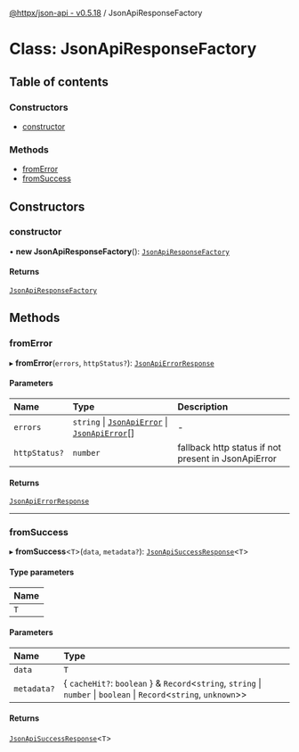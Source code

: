 [@httpx/json-api - v0.5.18](../README.md) / JsonApiResponseFactory

# Class: JsonApiResponseFactory

## Table of contents

### Constructors

- [constructor](JsonApiResponseFactory.md#constructor)

### Methods

- [fromError](JsonApiResponseFactory.md#fromerror)
- [fromSuccess](JsonApiResponseFactory.md#fromsuccess)

## Constructors

### constructor

• **new JsonApiResponseFactory**(): [`JsonApiResponseFactory`](JsonApiResponseFactory.md)

#### Returns

[`JsonApiResponseFactory`](JsonApiResponseFactory.md)

## Methods

### fromError

▸ **fromError**(`errors`, `httpStatus?`): [`JsonApiErrorResponse`](../README.md#jsonapierrorresponse)

#### Parameters

| Name | Type | Description |
| :------ | :------ | :------ |
| `errors` | `string` \| [`JsonApiError`](../README.md#jsonapierror) \| [`JsonApiError`](../README.md#jsonapierror)[] | - |
| `httpStatus?` | `number` | fallback http status if not present in JsonApiError |

#### Returns

[`JsonApiErrorResponse`](../README.md#jsonapierrorresponse)

___

### fromSuccess

▸ **fromSuccess**\<`T`\>(`data`, `metadata?`): [`JsonApiSuccessResponse`](../README.md#jsonapisuccessresponse)\<`T`\>

#### Type parameters

| Name |
| :------ |
| `T` |

#### Parameters

| Name | Type |
| :------ | :------ |
| `data` | `T` |
| `metadata?` | \{ `cacheHit?`: `boolean`  } & `Record`\<`string`, `string` \| `number` \| `boolean` \| `Record`\<`string`, `unknown`\>\> |

#### Returns

[`JsonApiSuccessResponse`](../README.md#jsonapisuccessresponse)\<`T`\>
